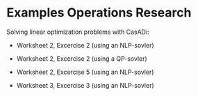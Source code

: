 Examples Operations Research
============================

Solving linear optimization problems with CasADi:

- Worksheet 2, Excercise 2 (using an NLP-sovler)

- Worksheet 2, Excercise 2 (using a QP-sovler)

- Worksheet 2, Excercise 5 (using an NLP-sovler)

- Worksheet 3, Excercise 3 (using an NLP-sovler)
